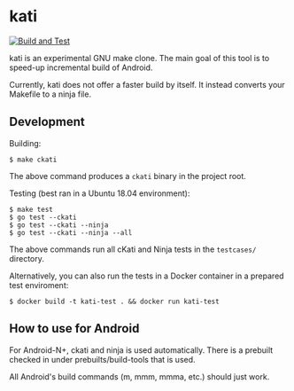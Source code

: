 kati
====

[![Build and Test](https://github.com/google/kati/workflows/Build%20and%20Test/badge.svg)](https://github.com/google/kati/actions)

kati is an experimental GNU make clone.
The main goal of this tool is to speed-up incremental build of Android.

Currently, kati does not offer a faster build by itself. It instead converts
your Makefile to a ninja file.

Development
-----------

Building:

```
$ make ckati
```

The above command produces a `ckati` binary in the project root.

Testing (best ran in a Ubuntu 18.04 environment):

```
$ make test
$ go test --ckati
$ go test --ckati --ninja
$ go test --ckati --ninja --all
```

The above commands run all cKati and Ninja tests in the `testcases/` directory.

Alternatively, you can also run the tests in a Docker container in a prepared
test enviroment:

```
$ docker build -t kati-test . && docker run kati-test
```

How to use for Android
----------------------

For Android-N+, ckati and ninja is used automatically. There is a prebuilt
checked in under prebuilts/build-tools that is used.

All Android's build commands (m, mmm, mmma, etc.) should just work.
